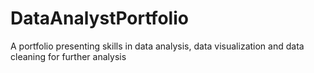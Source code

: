 # DataAnalystPortfolio
A portfolio presenting skills in data analysis, data visualization and data cleaning for further analysis
